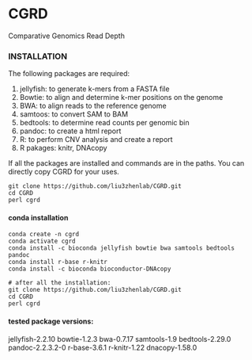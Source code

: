 # CGRD
Comparative Genomics Read Depth

### INSTALLATION
The following packages are required:
1. jellyfish: to generate k-mers from a FASTA file
2. Bowtie: to align and determine k-mer positions on the genome
3. BWA: to align reads to the reference genome
4. samtoos: to convert SAM to BAM
5. bedtools: to determine read counts per genomic bin
6. pandoc: to create a html report
7. R: to perform CNV analysis and create a report
8. R pakages: knitr, DNAcopy

If all the packages are installed and commands are in the paths. You can directly copy CGRD for your uses.

```
git clone https://github.com/liu3zhenlab/CGRD.git
cd CGRD
perl cgrd
```

#### conda installation
```
conda create -n cgrd
conda activate cgrd
conda install -c bioconda jellyfish bowtie bwa samtools bedtools pandoc
conda install r-base r-knitr
conda install -c bioconda bioconductor-DNAcopy

# after all the installation:
git clone https://github.com/liu3zhenlab/CGRD.git
cd CGRD
perl cgrd
```

#### tested package versions:
jellyfish-2.2.10
bowtie-1.2.3
bwa-0.7.17
samtools-1.9
bedtools-2.29.0
pandoc-2.2.3.2-0
r-base-3.6.1
r-knitr-1.22
dnacopy-1.58.0


